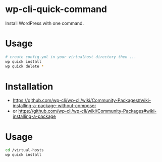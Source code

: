 wp-cli-quick-command
====================

Install WordPress with one command.

Usage
=====

```bash
# create config.yml in your virtualhost directory then ...
wp quick install
wp quick delete *
```


Installation
============

 * https://github.com/wp-cli/wp-cli/wiki/Community-Packages#wiki-installing-a-package-without-composer
 * or https://github.com/wp-cli/wp-cli/wiki/Community-Packages#wiki-installing-a-package


Usage
=====

```bash
cd /virtual-hosts
wp quick install
```